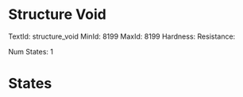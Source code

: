 # Structure Void
TextId: structure_void
MinId: 8199
MaxId: 8199
Hardness: 
Resistance: 

Num States: 1
# States
```

```